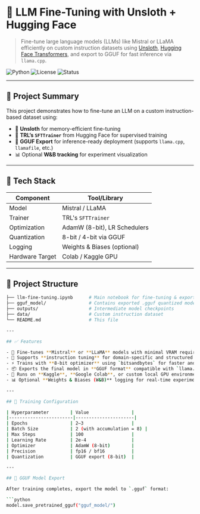 # 🚀 LLM Fine-Tuning with Unsloth + Hugging Face

> Fine-tune large language models (LLMs) like Mistral or LLaMA efficiently on custom instruction datasets using [Unsloth](https://github.com/unslothai/unsloth), [Hugging Face Transformers](https://huggingface.co/docs/transformers), and export to GGUF for fast inference via `llama.cpp`.

![Python](https://img.shields.io/badge/python-3.10+-blue)
![License](https://img.shields.io/github/license/your-username/llm-fine-tuning)
![Status](https://img.shields.io/badge/status-active-success)

---

## 📌 Project Summary

This project demonstrates how to fine-tune an LLM on a custom instruction-based dataset using:

- 🧠 **Unsloth** for memory-efficient fine-tuning
- 🔧 **TRL’s `SFTTrainer`** from Hugging Face for supervised training
- 💾 **GGUF Export** for inference-ready deployment (supports `llama.cpp`, `llamafile`, etc.)
- 📊 Optional **W&B tracking** for experiment visualization

---

## 🧱 Tech Stack

| Component       | Tool/Library               |
|-----------------|----------------------------|
| Model           | Mistral / LLaMA            |
| Trainer         | TRL's `SFTTrainer`         |
| Optimization    | AdamW (8-bit), LR Schedulers |
| Quantization    | 8-bit / 4-bit via GGUF     |
| Logging         | Weights & Biases (optional) |
| Hardware Target | Colab / Kaggle GPU         |

---

## 📂 Project Structure

```bash
├── llm-fine-tuning.ipynb      # Main notebook for fine-tuning & export
├── gguf_model/                # Contains exported .gguf quantized model
├── outputs/                   # Intermediate model checkpoints
├── data/                      # Custom instruction dataset
└── README.md                  # This file

---

## ✅ Features

- 🔧 Fine-tunes **Mistral** or **LLaMA** models with minimal VRAM requirements
- 🧠 Supports **instruction tuning** for domain-specific and structured tasks
- ⚡ Trains with **8-bit optimizer** using `bitsandbytes` for faster and lighter execution
- 📦 Exports the final model in **GGUF format** compatible with `llama.cpp`, `llamafile`, etc.
- 🎯 Runs on **Kaggle**, **Google Colab**, or custom local GPU environments
- 📊 Optional **Weights & Biases (W&B)** logging for real-time experiment tracking

---

## 🧪 Training Configuration

| Hyperparameter        | Value                |
|------------------------|----------------------|
| Epochs                | 2–3                  |
| Batch Size            | 2 (with accumulation = 8) |
| Max Steps             | 100                  |
| Learning Rate         | 2e-4                 |
| Optimizer             | AdamW (8-bit)        |
| Precision             | fp16 / bf16          |
| Quantization          | GGUF export (8-bit)  |

---

## 💾 GGUF Model Export

After training completes, export the model to `.gguf` format:

```python
model.save_pretrained_gguf("gguf_model/")
